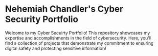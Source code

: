 # Nehemiah Chandler's Cyber Security Portfolio
Welcome to my Cyber Secuirty Portfolio! This repository showcases my expertise and accomplishments in the field of cybersecurity.
Here, you'll find a collection of projects that demonstrate my commitment to ensuring digital safety and protecting sensitive information!
